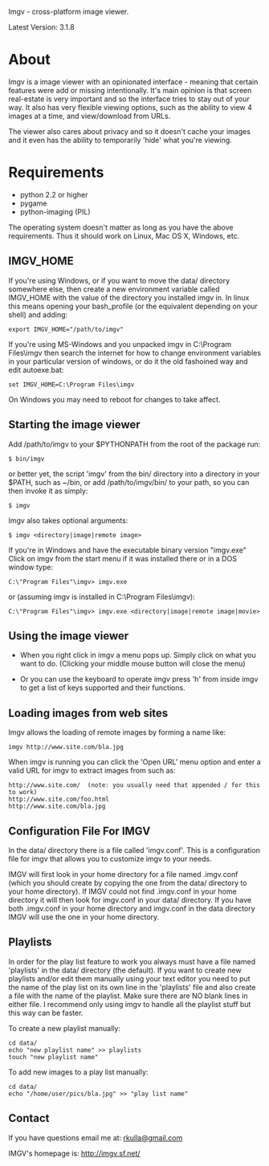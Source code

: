 Imgv - cross-platform image viewer.

Latest Version: 3.1.8

About
=====
Imgv is a image viewer with an opinionated interface - meaning that certain
features were add or missing intentionally. It's main opinion is that screen
real-estate is very important and so the interface tries to stay out of your
way. It also has very flexible viewing options, such as the ability to view 4
images at a time, and view/download from URLs.

The viewer also cares about privacy and so it doesn't cache your images and it
even has the ability to temporarily 'hide' what you're viewing.


Requirements
============
- python 2.2 or higher
- pygame
- python-imaging (PIL)

The operating system doesn't matter as long as you have the above requirements.
Thus it should work on Linux, Mac OS X, Windows, etc.

IMGV_HOME
---------
If you're using Windows, or if you want to move the data/ directory somewhere else, 
then create a new environment variable called IMGV_HOME with the value of the directory
you installed imgv in. In linux this means opening your bash_profile (or the equivalent
depending on your shell) and adding:
    
    export IMGV_HOME="/path/to/imgv"

If you're using MS-Windows and you unpacked imgv in C:\Program Files\imgv then 
search the internet for how to change environment variables in your particular
version of windows, or do it the old fashoined way and edit autoexe.bat:

    set IMGV_HOME=C:\Program Files\imgv

On Windows you may need to reboot for changes to take affect.


Starting the image viewer
-------------------------
Add /path/to/imgv to your $PYTHONPATH from the root of the package run:

    $ bin/imgv

or better yet, the script 'imgv' from the bin/ directory into a directory in your $PATH,
such as ~/bin, or add /path/to/imgv/bin/ to your path, so you can then invoke it as simply:

    $ imgv

Imgv also takes optional arguments:

    $ imgv <directory|image|remote image>

If you're in Windows and have the executable binary version "imgv.exe" Click on imgv
from the start menu if it was installed there or in a DOS window type:

    C:\"Program Files"\imgv> imgv.exe

or (assuming imgv is installed in C:\Program Files\imgv):

    C:\"Program Files"\imgv> imgv.exe <directory|image|remote image|movie>



Using the image viewer
----------------------
- When you right click in imgv a menu pops up. Simply click on what you
  want to do. (Clicking your middle mouse button will close the menu)

- Or you can use the keyboard to operate imgv press 'h' from inside imgv
  to get a list of keys supported and their functions. 


Loading images from web sites
-----------------------------
Imgv allows the loading of remote images by forming a name like:

    imgv http://www.site.com/bla.jpg

When imgv is running you can click the 'Open URL' menu option and enter a valid URL for
imgv to extract images from such as:

    http://www.site.com/  (note: you usually need that appended / for this to work)
    http://www.site.com/foo.html
    http://www.site.com/bla.jpg


Configuration File For IMGV
---------------------------
In the data/ directory there is a file called 'imgv.conf'.  This is a 
configuration file for imgv that allows you to customize imgv to your needs.

IMGV will first look in your home directory for a file named .imgv.conf (which
you should create by copying the one from the data/ directory to your home
directory). If IMGV could not find .imgv.conf in your home directory it will 
then look for imgv.conf in your data/ directory.  If you have both .imgv.conf
in your home directory and imgv.conf in the data directory IMGV will use the
one in your home directory.


Playlists
---------
In order for the play list feature to work you always must have a file named 
'playlists' in the data/ directory (the default).  If you want to create new 
playlists and/or edit them manually using your text editor you need to put the
name of the play list on its own line in the 'playlists' file and also create a
file with the name of the playlist. Make sure there are NO blank lines in either
file. I recommend only using imgv to handle all the playlist stuff but this way 
can be faster.

To create a new playlist manually:

    cd data/
    echo "new playlist name" >> playlists
    touch "new playlist name"
    
To add new images to a play list manually:

    cd data/    
    echo "/home/user/pics/bla.jpg" >> "play list name"


Contact
-------
If you have questions email me at: rkulla@gmail.com

IMGV's homepage is: http://imgv.sf.net/
